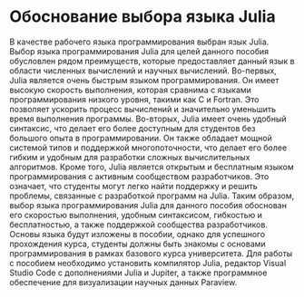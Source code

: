 # Обоснование выбора языка Julia
В качестве рабочего языка программирования выбран язык Julia. Выбор языка программирования Julia для целей данного пособия обусловлен рядом преимуществ, которые предоставляет данный язык в области численных вычислений и научных вычислений.
Во-первых, Julia является очень быстрым языком программирования. Он имеет высокую скорость выполнения, которая сравнима с языками программирования низкого уровня, такими как C и Fortran. Это позволяет ускорить процесс вычислений и значительно уменьшить время выполнения программы.
Во-вторых, Julia имеет очень удобный синтаксис, что делает его более доступным для студентов без большого опыта в программировании. Он также обладает мощной системой типов и поддержкой многопоточности, что делает его более гибким и удобным для разработки сложных вычислительных алгоритмов.
Кроме того, Julia является открытым и бесплатным языком программирования с активным сообществом разработчиков. Это означает, что студенты могут легко найти поддержку и решить проблемы, связанные с разработкой программ на Julia.
Таким образом, выбор языка программирования Julia для данного пособия обоснован его скоростью выполнения, удобным синтаксисом, гибкостью и бесплатностью, а также поддержкой сообщества разработчиков.
Основы языка будут изложены в пособии, однако для успешного прохождения курса, студенты должны быть знакомы с основами программирования в рамках базового курса университета.
Для работы с пособием необходимо установить компилятор Julia, редактор Visual Studio Code с дополнениями Julia и Jupiter, а также программное обеспечение для визуализации научных данных Paraview.
